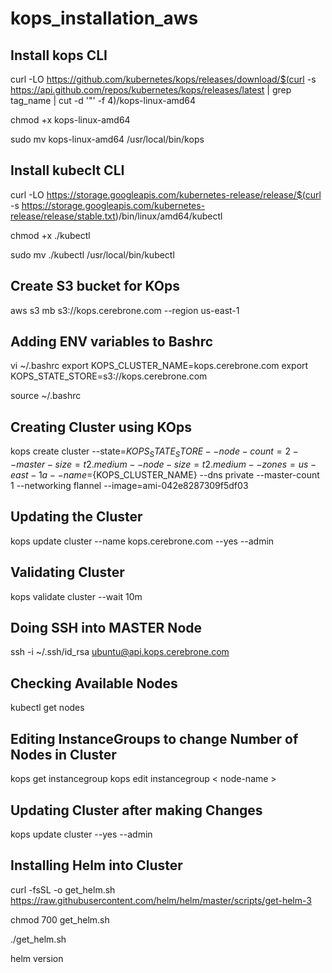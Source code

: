 # kops_installation_aws

## Install kops CLI ##
curl -LO https://github.com/kubernetes/kops/releases/download/$(curl -s https://api.github.com/repos/kubernetes/kops/releases/latest | grep tag_name | cut -d '"' -f 4)/kops-linux-amd64

chmod +x kops-linux-amd64

sudo mv kops-linux-amd64 /usr/local/bin/kops


## Install kubeclt CLI ##
curl -LO https://storage.googleapis.com/kubernetes-release/release/$(curl -s https://storage.googleapis.com/kubernetes-release/release/stable.txt)/bin/linux/amd64/kubectl

chmod +x ./kubectl

sudo mv ./kubectl /usr/local/bin/kubectl

## Create S3 bucket for KOps ##
aws s3 mb s3://kops.cerebrone.com --region us-east-1


## Adding ENV variables to Bashrc ##
vi ~/.bashrc
   export KOPS_CLUSTER_NAME=kops.cerebrone.com
   export KOPS_STATE_STORE=s3://kops.cerebrone.com

source ~/.bashrc

## Creating Cluster using KOps ##
kops create cluster --state=${KOPS_STATE_STORE} --node-count=2 --master-size=t2.medium --node-size=t2.medium --zones=us-east-1a --name=${KOPS_CLUSTER_NAME} --dns private --master-count 1 --networking flannel --image=ami-042e8287309f5df03

## Updating the Cluster ##
kops update cluster --name kops.cerebrone.com --yes --admin

## Validating Cluster ##
kops validate cluster --wait 10m


## Doing SSH into MASTER Node ##
ssh -i ~/.ssh/id_rsa ubuntu@api.kops.cerebrone.com

## Checking Available Nodes ##
kubectl get nodes


## Editing InstanceGroups to change Number of Nodes in Cluster ##

kops get instancegroup
kops edit instancegroup < node-name >

## Updating Cluster after making Changes ##

kops update cluster --yes --admin

## Installing Helm into Cluster ##

curl -fsSL -o get_helm.sh https://raw.githubusercontent.com/helm/helm/master/scripts/get-helm-3
 
chmod 700 get_helm.sh

./get_helm.sh

helm version
